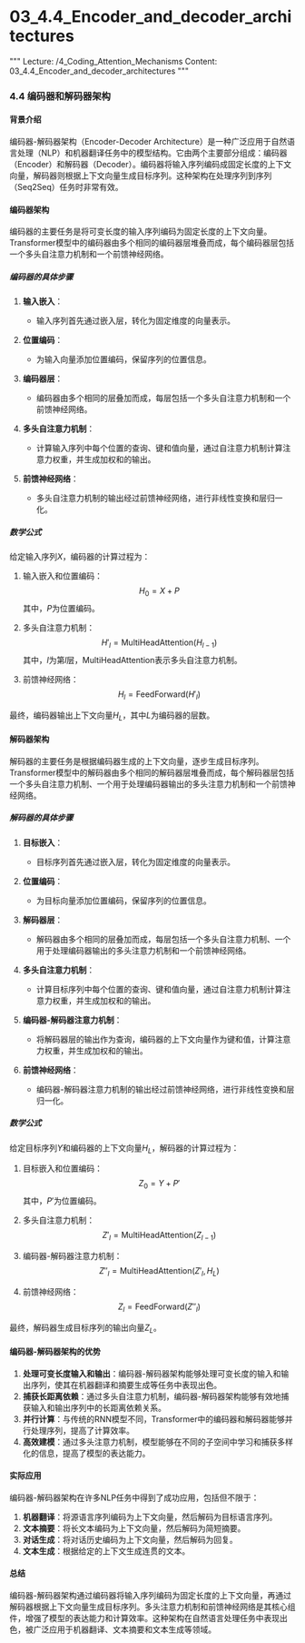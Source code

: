 # 03_4.4_Encoder_and_decoder_architectures

"""
Lecture: /4_Coding_Attention_Mechanisms
Content: 03_4.4_Encoder_and_decoder_architectures
"""

### 4.4 编码器和解码器架构

#### 背景介绍
编码器-解码器架构（Encoder-Decoder Architecture）是一种广泛应用于自然语言处理（NLP）和机器翻译任务中的模型结构。它由两个主要部分组成：编码器（Encoder）和解码器（Decoder）。编码器将输入序列编码成固定长度的上下文向量，解码器则根据上下文向量生成目标序列。这种架构在处理序列到序列（Seq2Seq）任务时非常有效。

#### 编码器架构
编码器的主要任务是将可变长度的输入序列编码为固定长度的上下文向量。Transformer模型中的编码器由多个相同的编码器层堆叠而成，每个编码器层包括一个多头自注意力机制和一个前馈神经网络。

##### 编码器的具体步骤
1. **输入嵌入**：
   - 输入序列首先通过嵌入层，转化为固定维度的向量表示。

2. **位置编码**：
   - 为输入向量添加位置编码，保留序列的位置信息。

3. **编码器层**：
   - 编码器由多个相同的层叠加而成，每层包括一个多头自注意力机制和一个前馈神经网络。

4. **多头自注意力机制**：
   - 计算输入序列中每个位置的查询、键和值向量，通过自注意力机制计算注意力权重，并生成加权和的输出。

5. **前馈神经网络**：
   - 多头自注意力机制的输出经过前馈神经网络，进行非线性变换和层归一化。

##### 数学公式
给定输入序列$X$，编码器的计算过程为：
1. 输入嵌入和位置编码：
$$ H_0 = X + P $$
其中，$P$为位置编码。

2. 多头自注意力机制：
$$ H'_l = \text{MultiHeadAttention}(H_{l-1}) $$
其中，$l$为第$l$层，$\text{MultiHeadAttention}$表示多头自注意力机制。

3. 前馈神经网络：
$$ H_l = \text{FeedForward}(H'_l) $$

最终，编码器输出上下文向量$H_L$，其中$L$为编码器的层数。

#### 解码器架构
解码器的主要任务是根据编码器生成的上下文向量，逐步生成目标序列。Transformer模型中的解码器由多个相同的解码器层堆叠而成，每个解码器层包括一个多头自注意力机制、一个用于处理编码器输出的多头注意力机制和一个前馈神经网络。

##### 解码器的具体步骤
1. **目标嵌入**：
   - 目标序列首先通过嵌入层，转化为固定维度的向量表示。

2. **位置编码**：
   - 为目标向量添加位置编码，保留序列的位置信息。

3. **解码器层**：
   - 解码器由多个相同的层叠加而成，每层包括一个多头自注意力机制、一个用于处理编码器输出的多头注意力机制和一个前馈神经网络。

4. **多头自注意力机制**：
   - 计算目标序列中每个位置的查询、键和值向量，通过自注意力机制计算注意力权重，并生成加权和的输出。

5. **编码器-解码器注意力机制**：
   - 将解码器层的输出作为查询，编码器的上下文向量作为键和值，计算注意力权重，并生成加权和的输出。

6. **前馈神经网络**：
   - 编码器-解码器注意力机制的输出经过前馈神经网络，进行非线性变换和层归一化。

##### 数学公式
给定目标序列$Y$和编码器的上下文向量$H_L$，解码器的计算过程为：
1. 目标嵌入和位置编码：
$$ Z_0 = Y + P' $$
其中，$P'$为位置编码。

2. 多头自注意力机制：
$$ Z'_l = \text{MultiHeadAttention}(Z_{l-1}) $$

3. 编码器-解码器注意力机制：
$$ Z''_l = \text{MultiHeadAttention}(Z'_l, H_L) $$

4. 前馈神经网络：
$$ Z_l = \text{FeedForward}(Z''_l) $$

最终，解码器生成目标序列的输出向量$Z_L$。

#### 编码器-解码器架构的优势
1. **处理可变长度输入和输出**：编码器-解码器架构能够处理可变长度的输入和输出序列，使其在机器翻译和摘要生成等任务中表现出色。
2. **捕获长距离依赖**：通过多头自注意力机制，编码器-解码器架构能够有效地捕获输入和输出序列中的长距离依赖关系。
3. **并行计算**：与传统的RNN模型不同，Transformer中的编码器和解码器能够并行处理序列，提高了计算效率。
4. **高效建模**：通过多头注意力机制，模型能够在不同的子空间中学习和捕获多样化的信息，提高了模型的表达能力。

#### 实际应用
编码器-解码器架构在许多NLP任务中得到了成功应用，包括但不限于：
1. **机器翻译**：将源语言序列编码为上下文向量，然后解码为目标语言序列。
2. **文本摘要**：将长文本编码为上下文向量，然后解码为简短摘要。
3. **对话生成**：将对话历史编码为上下文向量，然后解码为回复。
4. **文本生成**：根据给定的上下文生成连贯的文本。

#### 总结
编码器-解码器架构通过编码器将输入序列编码为固定长度的上下文向量，再通过解码器根据上下文向量生成目标序列。多头注意力机制和前馈神经网络是其核心组件，增强了模型的表达能力和计算效率。这种架构在自然语言处理任务中表现出色，被广泛应用于机器翻译、文本摘要和文本生成等领域。
